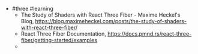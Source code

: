 - #three #learning
	- The Study of Shaders with React Three Fiber - Maxime Heckel's Blog, https://blog.maximeheckel.com/posts/the-study-of-shaders-with-react-three-fiber/
	- React Three Fiber Documentation, https://docs.pmnd.rs/react-three-fiber/getting-started/examples
	-